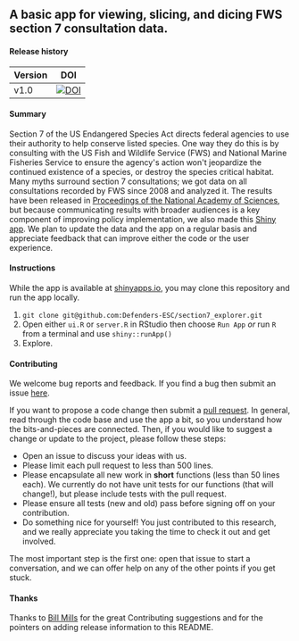 ## A basic app for viewing, slicing, and dicing FWS section 7 consultation data.

#### Release history

Version | DOI
------- | ----
v1.0    | [![DOI](https://zenodo.org/badge/20884/Defenders-ESC/section7_explorer.svg)](https://zenodo.org/badge/latestdoi/20884/Defenders-ESC/section7_explorer)

#### Summary

Section 7 of the US Endangered Species Act directs federal agencies to use their authority to help conserve listed species. One way they do this is by consulting with the US Fish and Wildlife Service (FWS) and National Marine Fisheries Service to ensure the agency's action won't jeopardize the continued existence of a species, or destroy the species critical habitat. Many myths surround section 7 consultations; we got data on all consultations recorded by FWS since 2008 and analyzed it. The results have been released in [Proceedings of the National Academy of Sciences](http://www.pnas.org/content/early/2015/12/01/1516938112), but because communicating results with broader audiences is a key component of improving policy implementation, we also made this [Shiny app](http://www.defenders.org/section7). We plan to update the data and the app on a regular basis and appreciate feedback that can improve either the code or the user experience.

#### Instructions

While the app is available at [shinyapps.io](https://defenders-esc.shinyapps.io/section7/), you may clone this repository and run the app locally.

1. `git clone git@github.com:Defenders-ESC/section7_explorer.git`
2. Open either `ui.R` or `server.R` in RStudio then choose `Run App` _or_ run `R` from a terminal and use `shiny::runApp()`
3. Explore.

#### Contributing

We welcome bug reports and feedback. If you find a bug then submit an issue [here](https://github.com/Defenders-ESC/section7_explorer/issues). 

If you want to propose a code change then submit a [pull request](https://github.com/Defenders-ESC/section7_explorer/pulls). In general, read through the code base and use the app a bit, so you understand how the bits-and-pieces are connected. Then, if you would like to suggest a change or update to the project, please follow these steps:

 - Open an issue to discuss your ideas with us.
 - Please limit each pull request to less than 500 lines.
 - Please encapsulate all new work in **short** functions (less than 50 lines each). We currently do not have unit tests for our functions (that will change!), but please include tests with the pull request.
 - Please ensure all tests (new and old) pass before signing off on your contribution.
 - Do something nice for yourself! You just contributed to this research, and we really appreciate you taking the time to check it out and get involved.

The most important step is the first one: open that issue to start a conversation, and we can offer help on any of the other points if you get stuck. 

#### Thanks

Thanks to [Bill Mills](https://github.com/BillMills) for the great Contributing suggestions and for the pointers on adding release information to this README.
